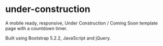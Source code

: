 # under-construction
A mobile ready, responsive, Under Construction / Coming Soon template page with a countdown timer.

Built using Bootstrap 5.2.2, JavaScript and jQuery.

